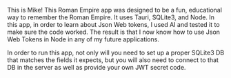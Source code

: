 This is Mike! This Roman Empire app was designed to be a fun, educational way to remember the Roman Empire. It uses Tauri, SQLite3, and Node. In this app, in order to learn about Json Web tokens, I used AI and tested it to make sure the code worked. The result is that I now know how to use Json Web Tokens in Node in any of my future applications.

In order to run this app, not only will you need to set up a proper SQLite3 DB that matches the fields it expects, but you will also need to connect to that DB in the server as well as provide your own JWT secret code. 